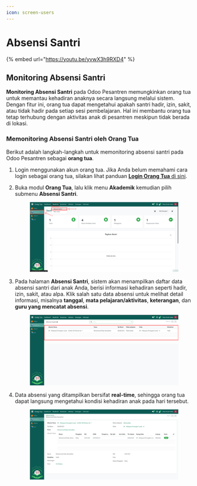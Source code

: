 ```yaml
---
icon: screen-users
---
```


# Absensi Santri

{% embed url="https://youtu.be/yvwX3h9RXD4" %}

## Monitoring Absensi Santri

**Monitoring Absensi Santri** pada Odoo Pesantren memungkinkan orang tua untuk memantau kehadiran anaknya secara langsung melalui sistem. Dengan fitur ini, orang tua dapat mengetahui apakah santri hadir, izin, sakit, atau tidak hadir pada setiap sesi pembelajaran. Hal ini membantu orang tua tetap terhubung dengan aktivitas anak di pesantren meskipun tidak berada di lokasi.

### Memonitoring Absensi Santri oleh Orang Tua

Berikut adalah langkah-langkah untuk memonitoring absensi santri pada Odoo Pesantren sebagai **orang tua**.

1. Login menggunakan akun orang tua. Jika Anda belum memahami cara login sebagai orang tua, silakan lihat panduan [**Login Orang Tua** di sini](../../../setup-and-konfigurasi/panduan-login/login-orang-tua.md).
2.  Buka modul **Orang Tua**, lalu klik menu **Akademik** kemudian pilih submenu **Absensi Santri**.

    <figure><img src="../../../.gitbook/assets/images-560.png" alt=""><figcaption></figcaption></figure>


3.  Pada halaman **Absensi Santri**, sistem akan menampilkan daftar data absensi santri dari anak Anda, berisi informasi kehadiran seperti hadir, izin, sakit, atau alpa. Klik salah satu data absensi untuk melihat detail informasi, misalnya **tanggal**, **mata pelajaran/aktivitas**, **keterangan**, dan **guru yang mencatat absensi**.

    <figure><img src="../../../.gitbook/assets/images-561.png" alt=""><figcaption></figcaption></figure>


4.  Data absensi yang ditampilkan bersifat **real-time**, sehingga orang tua dapat langsung mengetahui kondisi kehadiran anak pada hari tersebut.

    <figure><img src="../../../.gitbook/assets/images-562.png" alt=""><figcaption></figcaption></figure>
